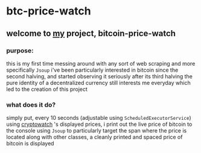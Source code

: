 # btc-price-watch

## welcome to [my](https://github.com/taeyangcode) project, **bitcoin-price-watch**

### purpose:
this is my first time messing around with any sort of web scraping and more specifically `Jsoup`
i've been particularly interested in bitcoin since the second halving, and started observing it seriously after its third halving
the pure identity of a decentralized currency still interests me everyday which led to the creation of this project

### what does it do?
simply put, every 10 seconds (adjustable using `ScheduledExecutorService`) using [cryptowatch](https://cryptowat.ch/) 's displayed prices, i print out the live price of bitcoin to the console
using `Jsoup` to particularly target the span where the price is located along with other classes, a cleanly printed and spaced price of bitcoin is displayed
